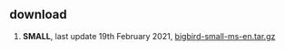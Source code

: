 ## download

1. **SMALL**, last update 19th February 2021, [bigbird-small-ms-en.tar.gz](https://f000.backblazeb2.com/file/malaya-model/pretrained/bigbird-small-ms-en.tar.gz)